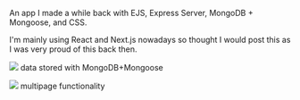 An app I made a while back with EJS, Express Server, MongoDB + Mongoose, and CSS.

I'm mainly using React and Next.js nowadays so thought I would post this as I was very proud of this back then.

![](https://user-images.githubusercontent.com/81671608/167548506-b61c45b9-ba47-437a-87f1-52d78b4fde2a.gif)
data stored with MongoDB+Mongoose

![](https://user-images.githubusercontent.com/81671608/167548514-552aec5b-de1e-492a-a0bb-5ae66f7f70e4.gif)
multipage functionality
